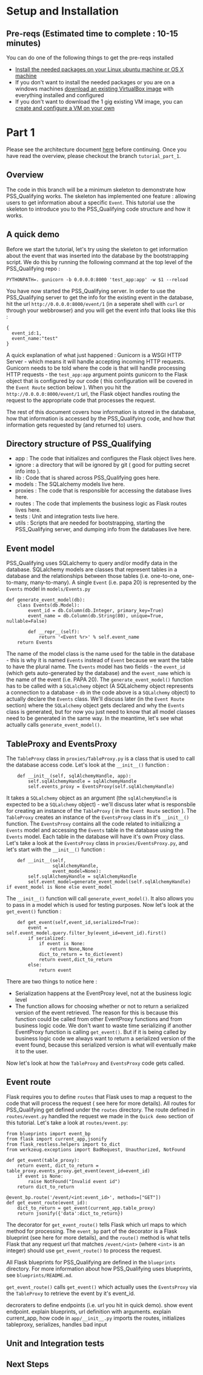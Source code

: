 # Setup and Installation

## Pre-reqs (Estimated time to complete : 10-15 minutes)
You can do one of the following things to get the pre-reqs installed
- [Install the needed packages on your Linux ubuntu machine or OS X machine](LocalInstall.md)
- If you don't want to install the needed packages or you are on a windows machines [download an existing VirtualBox image](VirtualBoxAppliance.md) with everything installed and configured 
- If you don't want to download the 1 gig existing VM image, you can [create and configure a VM on your own](CreateVmFromScratch.md) 
 
# Part 1

Please see the architecture document [here](../arch/README.md) before continuing.  Once you have read the overview, please checkout the branch `tutorial_part_1`.

## Overview

The code in this branch will be a minimum skeleton to demonstrate how PSS_Qualifying works.  The skeleton has implemented one feature : allowing users to get information about a specific `Event`. This tutorial use the skeleton to introduce you to the PSS_Qualifying code structure and how it works.

## A quick demo
Before we start the tutorial, let's try using the skeleton to get information about the event that was inserted into the database by the bootstrapping script.  We do this by running the following command at the top level of the PSS_Qualifying repo : 
```
PYTHONPATH=. gunicorn -b 0.0.0.0:8000 'test_app:app' -w $1 --reload
```  
You have now started the PSS_Qualifying server.   In order to use the PSS_Qualifying server to get the info for the existing event in the database, hit the url `http://0.0.0.0:8000/event/1` (in a seperate shell with `curl` or through your webbrowser) and you will get the event info that looks like this : 
```
{
  event_id:1,
  event_name:"test"
}
```

A quick explanation of what just happened : Gunicorn is a WSGI HTTP Server - which means it will handle accepting incoming HTTP requests.  Gunicorn needs to be told where the code is that will handle processing HTTP requests - the `test_app:app` argument points gunicorn to the Flask object that is configured by our code ( this configuration will be covered in the `Event Route` section below ).  When you hit the `http://0.0.0.0:8000/event/1` url, the Flask object handles routing the request to the appropriate code that processes the request. 

The rest of this document covers how information is stored in the database, how that information is accessed by the PSS_Qualifying code, and how that information gets requested by (and returned to) users.    


## Directory structure of PSS_Qualifying

- app : The code that initializes and configures the Flask object lives here.
- ignore : a directory that will be ignored by git ( good for putting secret info into ).
- lib : Code that is shared across PSS_Qualifying goes here.
- models : The SQLalchemy models live here.
- proxies : The code that is responsible for accessing the database lives here.
- routes : The code that implements the business logic as Flask routes lives here.
- tests : Unit and integration tests live here.
- utils : Scripts that are needed for bootstrapping, starting the PSS_Qualifying server, and dumping info from the databases live here.

## Event model

PSS_Qualifying uses SQLalchemy to query and/or modify data in the database.  SQLalchemy models are classes that represent tables in a database and the relationships between those tables (i.e. one-to-one, one-to-many, many-to-many).  A single `Event` (i.e. papa 20) is represented by the `Events` model in `models/Events.py`

```
def generate_event_model(db):
    class Events(db.Model):
        event_id = db.Column(db.Integer, primary_key=True)
        event_name = db.Column(db.String(80), unique=True, nullable=False)
        
        def __repr__(self):
            return '<Event %r>' % self.event_name
    return Events
```

The name of the model class is the name used for the table in the database - this is why it is named `Events` instead of `Event` because we want the table to have the plural name.  The `Events` model has two fields - the `event_id` (which gets auto-generated by the database) and the `event_name` which is the name of the event (i.e. PAPA 20).  The `generate_event_model()` function has to be called with a `SQLalchemy` object (A SQLalchemy object represents a connection to a database - `db` in the code above is a `SQLalchemy` object) to actually declare the `Events` class.  We'll discuss later (in the `Event Route` section) where the `SQLalchemy` object gets declared and why the `Events` class is generated, but for now you just need to know that all model classes need to be generated in the same way.  In the meantime, let's see what actually calls `generate_event_model()`.

## TableProxy and EventsProxy

The `TableProxy` class in `proxies/TableProxy.py` is a class that is used to call the database access code.  Let's look at the `__init__()` function :

```
    def __init__(self, sqlAlchemyHandle, app):
        self.sqlAlchemyHandle = sqlAlchemyHandle
        self.events_proxy = EventsProxy(self.sqlAlchemyHandle)
```

It takes a `SQLalchemy` object as an argument (the `sqlAlchemyHandle` is expected to be a `SQLalchemy` object) - we'll discuss later what is responsbile for creating an instance of the `TableProxy` ( in the `Event Route` section ).  The `TableProxy` creates an instance of the `EventsProxy` class in it's `__init__()` function.  The `EventsProxy` contains all the code related to initializing a `Events` model and accessing the `Events` table in the database using the `Events` model.  Each table in the database will have it's own Proxy class.  Let's take a look at the `EventsProxy` class in `proxies/EventsProxy.py`, and let's start with the `__init__()` function :

```
    def __init__(self,
                 sqlAlchemyHandle,
                 event_model=None):
        self.sqlAlchemyHandle = sqlAlchemyHandle
        self.event_model=generate_event_model(self.sqlAlchemyHandle) if event_model is None else event_model
```

The `__init__()` function will call `generate_event_model()`.  It also allows you to pass in a model which is used for testing purposes.  Now let's look at the `get_event()` function : 
```
    def get_event(self,event_id,serialized=True):
        event = self.event_model.query.filter_by(event_id=event_id).first()
        if serialized:
            if event is None:
                return None,None            
            dict_to_return = to_dict(event)            
            return event,dict_to_return
        else:
            return event 
```

There are two things to notice here : 
- Serialization happens at the EventProxy level, not at the business logic level
- The function allows for choosing whether or not to return a serialized version of the event retrieved.  The reason for this is because this function could be called from other EventProxy functions and from business logic code.  We don't want to waste time serializing if another EventProxy function is calling `get_event()`.  But if it is being called by business logic code we always want to return a serialized version of the event found, because this serialized version is what will eventually make it to the user. 

Now let's look at how the `TableProxy` and `EventsProxy` code gets called.

## Event route

Flask requires you to define `routes` that Flask uses to map a request to the code that will process the request ( see here for more details).  All routes for PSS_Qualifying get defined under the `routes` directory.  The route defined in `routes/event.py` handled the request we made in the `Quick demo` section of this tutorial.  Let's take a look at `routes/event.py`:

```
from blueprints import event_bp
from flask import current_app,jsonify
from flask_restless.helpers import to_dict
from werkzeug.exceptions import BadRequest, Unauthorized, NotFound

def get_event(table_proxy):
    return event, dict_to_return = table_proxy.events_proxy.get_event(event_id=event_id)
    if event is None:
        raise NotFound("Invalid event id")
    return dict_to_return
    
@event_bp.route('/event/<int:event_id>', methods=["GET"])
def get_event_route(event_id):                    
    dict_to_return = get_event(current_app.table_proxy) 
    return jsonify({'data':dict_to_return}) 

```

The decorator for `get_event_route()` tells Flask which url maps to which method for processing.  The `event_bp` part of the decorator is a Flask blueprint (see here for more details), and the `route()` method is what tells Flask that any request url that matches `/event/<int>` (where `<int>` is an integer) should use `get_event_route()` to process the request.

All Flask blueprints for PSS_Qualifying are defined in the `blueprints` directory.  For more information about how PSS_Qualifying uses blueprints, see `blueprints/README.md`.

`get_event_route()` calls `get_event()` which actually uses the `EventsProxy` via the `TableProxy` to retrieve the event by it's event_id.  

decroraters to define endpoints (i.e. url you hit in quick demo).  show event endpoint.  explain blueprints, url definition with arguments.  explain current_app, how code in `app/__init__.py` imports the routes, initializes tableproxy, serializes, handles bad input

## Unit and Integration tests

## Next Steps
